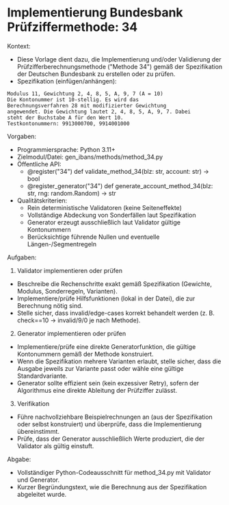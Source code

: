 # Implementierung Bundesbank Prüfziffermethode: 34

Kontext:
- Diese Vorlage dient dazu, die Implementierung und/oder Validierung der Prüfzifferberechnungsmethode ("Methode 34") gemäß der Spezifikation der Deutschen Bundesbank zu erstellen oder zu prüfen.
- Spezifikation (einfügen/anhängen):

```Text
Modulus 11, Gewichtung 2, 4, 8, 5, A, 9, 7 (A = 10)
Die Kontonummer ist 10-stellig. Es wird das
Berechnungsverfahren 28 mit modifizierter Gewichtung
angewendet. Die Gewichtung lautet 2, 4, 8, 5, A, 9, 7. Dabei
steht der Buchstabe A für den Wert 10.
Testkontonummern: 9913000700, 9914001000
```

Vorgaben:
- Programmiersprache: Python 3.11+
- Zielmodul/Datei: gen_ibans/methods/method_34.py
- Öffentliche API:
  - @register("34") def validate_method_34(blz: str, account: str) -> bool
  - @register_generator("34") def generate_account_method_34(blz: str, rng: random.Random) -> str
- Qualitätskriterien:
  - Rein deterministische Validatoren (keine Seiteneffekte)
  - Vollständige Abdeckung von Sonderfällen laut Spezifikation
  - Generator erzeugt ausschließlich laut Validator gültige Kontonummern
  - Berücksichtige führende Nullen und eventuelle Längen-/Segmentregeln

Aufgaben:
1) Validator implementieren oder prüfen
- Beschreibe die Rechenschritte exakt gemäß Spezifikation (Gewichte, Modulus, Sonderregeln, Varianten).
- Implementiere/prüfe Hilfsfunktionen (lokal in der Datei), die zur Berechnung nötig sind.
- Stelle sicher, dass invalid/edge-cases korrekt behandelt werden (z. B. check==10 -> invalid/9/0 je nach Methode).

2) Generator implementieren oder prüfen
- Implementiere/prüfe eine direkte Generatorfunktion, die gültige Kontonummern gemäß der Methode konstruiert.
- Wenn die Spezifikation mehrere Varianten erlaubt, stelle sicher, dass die Ausgabe jeweils zur Variante passt oder wähle eine gültige Standardvariante.
- Generator sollte effizient sein (kein exzessiver Retry), sofern der Algorithmus eine direkte Ableitung der Prüfziffer zulässt.

3) Verifikation
- Führe nachvollziehbare Beispielrechnungen an (aus der Spezifikation oder selbst konstruiert) und überprüfe, dass die Implementierung übereinstimmt.
- Prüfe, dass der Generator ausschließlich Werte produziert, die der Validator als gültig einstuft.

Abgabe:
- Vollständiger Python-Codeausschnitt für method_34.py mit Validator und Generator.
- Kurzer Begründungstext, wie die Berechnung aus der Spezifikation abgeleitet wurde.